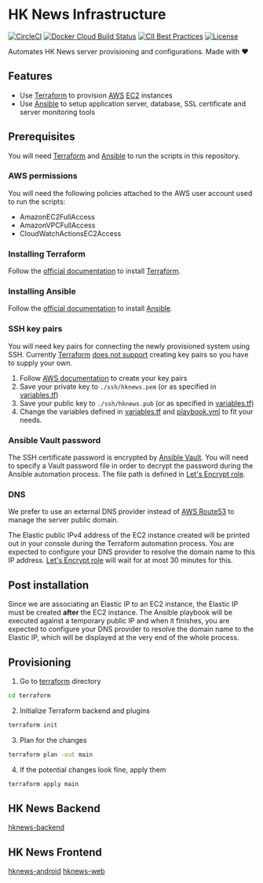 # HK News Infrastructure

[![CircleCI](https://img.shields.io/circleci/project/github/ayltai/hknews-infrastructure/master.svg?style=flat)](https://circleci.com/gh/ayltai/hknews-infrastructure)
[![Docker Cloud Build Status](https://img.shields.io/docker/cloud/build/ayltai/hknews-infrastructure)](https://cloud.docker.com/u/ayltai/repository/docker/ayltai/hknews-infrastructure)
[![CII Best Practices](https://bestpractices.coreinfrastructure.org/projects/3231/badge)](https://bestpractices.coreinfrastructure.org/projects/3231)
[![License](https://img.shields.io/github/license/ayltai/hknews-infrastructure.svg?style=flat)](https://github.com/ayltai/hknews-infrastructure/blob/master/LICENSE)

Automates HK News server provisioning and configurations. Made with ❤

## Features
* Use [Terraform](https://www.terraform.io/) to provision [AWS](https://aws.amazon.com/) [EC2](https://aws.amazon.com/ec2/) instances
* Use [Ansible](https://www.ansible.com/) to setup application server, database, SSL certificate and server monitoring tools

## Prerequisites
You will need [Terraform](https://www.terraform.io/) and [Ansible](https://www.ansible.com/) to run the scripts in this repository.

### AWS permissions
You will need the following policies attached to the AWS user account used to run the scripts:
* AmazonEC2FullAccess
* AmazonVPCFullAccess
* CloudWatchActionsEC2Access

### Installing Terraform
Follow the [official documentation](https://learn.hashicorp.com/terraform/getting-started/install.html) to install [Terraform](https://www.terraform.io/).

### Installing Ansible
Follow the [official documentation](https://docs.ansible.com/ansible/latest/installation_guide/intro_installation.html) to install [Ansible](https://www.ansible.com/).

### SSH key pairs
You will need key pairs for connecting the newly provisioned system using SSH. Currently [Terraform](https://www.terraform.io/) [does not support](https://www.terraform.io/docs/providers/aws/r/key_pair.html) creating key pairs so you have to supply your own.

1. Follow [AWS documentation](https://docs.aws.amazon.com/AWSEC2/latest/UserGuide/ec2-key-pairs.html#how-to-generate-your-own-key-and-import-it-to-aws) to create your key pairs
2. Save your private key to `./ssh/hknews.pem` (or as specified in [variables.tf](https://github.com/ayltai/hknews-infrastructure/tree/master/terraform/variables.tf))
3. Save your public key to `./ssh/hknews.pub` (or as specified in [variables.tf](https://github.com/ayltai/hknews-infrastructure/tree/master/terraform/variables.tf))
4. Change the variables defined in [variables.tf](https://github.com/ayltai/hknews-infrastructure/tree/master/terraform/variables.tf) and [playbook.yml](https://github.com/ayltai/hknews-infrastructure/tree/master/ansible/playbook.yml) to fit your needs.

### Ansible Vault password
The SSH certificate password is encrypted by [Ansible Vault](). You will need to specify a Vault password file in order to decrypt the password during the Ansible automation process. The file path is defined in [Let's Encrypt role](https://github.com/ayltai/hknews-infrastructure/tree/master/ansible/letsencrypt/vars/main.yml).

### DNS
We prefer to use an external DNS provider instead of [AWS Route53](https://aws.amazon.com/route53/) to manage the server public domain.

The Elastic public IPv4 address of the EC2 instance created will be printed out in your console during the Terraform automation process. You are expected to configure your DNS provider to resolve the domain name to this IP address. [Let's Encrypt role](https://github.com/ayltai/hknews-infrastructure/tree/master/ansible/letsencrypt) will wait for at most 30 minutes for this.

## Post installation
Since we are associating an Elastic IP to an EC2 instance, the Elastic IP must be created **after** the EC2 instance. The Ansible playbook will be executed against a temporary public IP and when it finishes, you are expected to configure your DNS provider to resolve the domain name to the Elastic IP, which will be displayed at the very end of the whole process.

## Provisioning
1. Go to [terraform](https://github.com/ayltai/hknews-infrastructure/tree/master/terraform) directory
  ```sh
  cd terraform
  ```
2. Initialize Terraform backend and plugins
  ```sh
  terraform init
  ```
3. Plan for the changes
  ```sh
  terraform plan -out main
  ```
4. If the potential changes look fine, apply them
  ```sh
  terraform apply main
  ```

## HK News Backend
[hknews-backend](https://github.com/ayltai/hknews-backend)

## HK News Frontend
[hknews-android](https://github.com/ayltai/hknews-android)
[hknews-web](https://github.com/ayltai/hknews-web)
